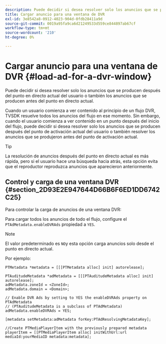 ```yaml
---
description: Puede decidir si desea resolver solo los anuncios que se producen después del punto en directo actual del usuario o también los anuncios que se producen antes del punto en directo actual.
title: Cargar anuncio para una ventana de DVR
exl-id: 3e8542a8-0912-4023-904d-0fdb28411a9d
source-git-commit: 0019a95fa9ca6d21249533d559ce844897ab67cf
workflow-type: tm+mt
source-wordcount: '210'
ht-degree: 0%

---
```


# Cargar anuncio para una ventana de DVR {#load-ad-for-a-dvr-window}

Puede decidir si desea resolver solo los anuncios que se producen después del punto en directo actual del usuario o también los anuncios que se producen antes del punto en directo actual.

Cuando un usuario comienza a ver contenido al principio de un flujo DVR, TVSDK resuelve todos los anuncios del flujo en ese momento. Sin embargo, cuando el usuario comienza a ver contenido en un punto después del inicio del flujo, puede decidir si desea resolver solo los anuncios que se producen después del punto de activación actual del usuario o también resolver los anuncios que se produjeron antes del punto de activación actual.

>[!TIP]
>
>La resolución de anuncios después del punto en directo actual es más rápida, pero si el usuario hace una búsqueda hacia atrás, esta opción evita que el reproductor reproduzca anuncios que aparecieron anteriormente.

## Control y carga de una ventana DVR {#section_2D93E2E947644D66B6F6ED1DD6742C25}

Para controlar la carga de anuncios de una ventana DVR:

Para cargar todos los anuncios de todo el flujo, configure el `PTAdMetadata.enableDVRAds` propiedad a `YES`.

>[!NOTE]
>
>El valor predeterminado es `NO`y esta opción carga anuncios solo desde el punto en directo actual.

Por ejemplo:

```
PTMetadata *metadata = [[[PTMetadata alloc] init] autorelease]; 
 
PTAuditudeMetadata *adMetadata = [[[PTAuditudeMetadata alloc] init] autorelease];  
adMetadata.zoneId = <ZoneId>; 
adMetadata.domain = <Domain>; 
 
// Enable DVR Ads by setting to YES the enableDVRAds property on PTAdMetadata  
// (PTAuditudeMetadata is a subclass of PTAdMetadata)  
adMetadata.enableDVRAds = YES; 
 
[metadata setMetadata:adMetadata forKey:PTAdResolvingMetadataKey]; 
 
//Create PTMediaPlayerItem with the previously prepared metadata    
playerItem = [[PTMediaPlayerItem alloc] initWithUrl:url mediaId:yourMediaID metadata:metadata]; 
```
